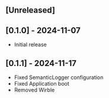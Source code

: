 ## [Unreleased]

## [0.1.0] - 2024-11-07

- Initial release

## [0.1.1] - 2024-11-17

- Fixed SemanticLogger configuration
- Fixed Application boot
- Removed Wirble
